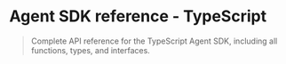 # Agent SDK reference - TypeScript

> Complete API reference for the TypeScript Agent SDK, including all functions, types, and interfaces.

<script src="/components/typescript-sdk-type-links.js" defer />

## Installation

```bash  theme={null}
npm install @anthropic-ai/claude-agent-sdk
```

## Functions

### `query()`

The primary function for interacting with Claude Code. Creates an async generator that streams messages as they arrive.

```ts  theme={null}
function query({
  prompt,
  options
}: {
  prompt: string | AsyncIterable<SDKUserMessage>;
  options?: Options;
}): Query
```

#### Parameters

| Parameter | Type                                                             | Description                                                       |
| :-------- | :--------------------------------------------------------------- | :---------------------------------------------------------------- |
| `prompt`  | `string \| AsyncIterable<`[`SDKUserMessage`](#sdkusermessage)`>` | The input prompt as a string or async iterable for streaming mode |
| `options` | [`Options`](#options)                                            | Optional configuration object (see Options type below)            |

#### Returns

Returns a [`Query`](#query-1) object that extends `AsyncGenerator<`[`SDKMessage`](#sdkmessage)`, void>` with additional methods.

### `tool()`

Creates a type-safe MCP tool definition for use with SDK MCP servers.

```ts  theme={null}
function tool<Schema extends ZodRawShape>(
  name: string,
  description: string,
  inputSchema: Schema,
  handler: (args: z.infer<ZodObject<Schema>>, extra: unknown) => Promise<CallToolResult>
): SdkMcpToolDefinition<Schema>
```

#### Parameters

| Parameter     | Type                                                              | Description                                     |
| :------------ | :---------------------------------------------------------------- | :---------------------------------------------- |
| `name`        | `string`                                                          | The name of the tool                            |
| `description` | `string`                                                          | A description of what the tool does             |
| `inputSchema` | `Schema extends ZodRawShape`                                      | Zod schema defining the tool's input parameters |
| `handler`     | `(args, extra) => Promise<`[`CallToolResult`](#calltoolresult)`>` | Async function that executes the tool logic     |

### `createSdkMcpServer()`

Creates an MCP server instance that runs in the same process as your application.

```ts  theme={null}
function createSdkMcpServer(options: {
  name: string;
  version?: string;
  tools?: Array<SdkMcpToolDefinition<any>>;
}): McpSdkServerConfigWithInstance
```

#### Parameters

| Parameter         | Type                          | Description                                              |
| :---------------- | :---------------------------- | :------------------------------------------------------- |
| `options.name`    | `string`                      | The name of the MCP server                               |
| `options.version` | `string`                      | Optional version string                                  |
| `options.tools`   | `Array<SdkMcpToolDefinition>` | Array of tool definitions created with [`tool()`](#tool) |

## Types

### `Options`

Configuration object for the `query()` function.

| Property                     | Type                                                                                              | Default                    | Description                                                                                                                                                                                                                                               |
| :--------------------------- | :------------------------------------------------------------------------------------------------ | :------------------------- | :-------------------------------------------------------------------------------------------------------------------------------------------------------------------------------------------------------------------------------------------------------- |
| `abortController`            | `AbortController`                                                                                 | `new AbortController()`    | Controller for cancelling operations                                                                                                                                                                                                                      |
| `additionalDirectories`      | `string[]`                                                                                        | `[]`                       | Additional directories Claude can access                                                                                                                                                                                                                  |
| `agents`                     | `Record<string, [`AgentDefinition`](#agentdefinition)>`                                           | `undefined`                | Programmatically define subagents                                                                                                                                                                                                                         |
| `allowedTools`               | `string[]`                                                                                        | All tools                  | List of allowed tool names                                                                                                                                                                                                                                |
| `canUseTool`                 | [`CanUseTool`](#canusetool)                                                                       | `undefined`                | Custom permission function for tool usage                                                                                                                                                                                                                 |
| `continue`                   | `boolean`                                                                                         | `false`                    | Continue the most recent conversation                                                                                                                                                                                                                     |
| `cwd`                        | `string`                                                                                          | `process.cwd()`            | Current working directory                                                                                                                                                                                                                                 |
| `disallowedTools`            | `string[]`                                                                                        | `[]`                       | List of disallowed tool names                                                                                                                                                                                                                             |
| `env`                        | `Dict<string>`                                                                                    | `process.env`              | Environment variables                                                                                                                                                                                                                                     |
| `executable`                 | `'bun' \| 'deno' \| 'node'`                                                                       | Auto-detected              | JavaScript runtime to use                                                                                                                                                                                                                                 |
| `executableArgs`             | `string[]`                                                                                        | `[]`                       | Arguments to pass to the executable                                                                                                                                                                                                                       |
| `extraArgs`                  | `Record<string, string \| null>`                                                                  | `{}`                       | Additional arguments                                                                                                                                                                                                                                      |
| `fallbackModel`              | `string`                                                                                          | `undefined`                | Model to use if primary fails                                                                                                                                                                                                                             |
| `forkSession`                | `boolean`                                                                                         | `false`                    | When resuming with `resume`, fork to a new session ID instead of continuing the original session                                                                                                                                                          |
| `hooks`                      | `Partial<Record<`[`HookEvent`](#hookevent)`, `[`HookCallbackMatcher`](#hookcallbackmatcher)`[]>>` | `{}`                       | Hook callbacks for events                                                                                                                                                                                                                                 |
| `includePartialMessages`     | `boolean`                                                                                         | `false`                    | Include partial message events                                                                                                                                                                                                                            |
| `maxThinkingTokens`          | `number`                                                                                          | `undefined`                | Maximum tokens for thinking process                                                                                                                                                                                                                       |
| `maxTurns`                   | `number`                                                                                          | `undefined`                | Maximum conversation turns                                                                                                                                                                                                                                |
| `mcpServers`                 | `Record<string, [`McpServerConfig`](#mcpserverconfig)>`                                           | `{}`                       | MCP server configurations                                                                                                                                                                                                                                 |
| `model`                      | `string`                                                                                          | Default from CLI           | Claude model to use                                                                                                                                                                                                                                       |
| `pathToClaudeCodeExecutable` | `string`                                                                                          | Auto-detected              | Path to Claude Code executable                                                                                                                                                                                                                            |
| `permissionMode`             | [`PermissionMode`](#permissionmode)                                                               | `'default'`                | Permission mode for the session                                                                                                                                                                                                                           |
| `permissionPromptToolName`   | `string`                                                                                          | `undefined`                | MCP tool name for permission prompts                                                                                                                                                                                                                      |
| `plugins`                    | [`SdkPluginConfig`](#sdkpluginconfig)`[]`                                                         | `[]`                       | Load custom plugins from local paths. See [Plugins](/en/api/agent-sdk/plugins) for details                                                                                                                                                                |
| `resume`                     | `string`                                                                                          | `undefined`                | Session ID to resume                                                                                                                                                                                                                                      |
| `settingSources`             | [`SettingSource`](#settingsource)`[]`                                                             | `[]` (no settings)         | Control which filesystem settings to load. When omitted, no settings are loaded. **Note:** Must include `'project'` to load CLAUDE.md files                                                                                                               |
| `stderr`                     | `(data: string) => void`                                                                          | `undefined`                | Callback for stderr output                                                                                                                                                                                                                                |
| `strictMcpConfig`            | `boolean`                                                                                         | `false`                    | Enforce strict MCP validation                                                                                                                                                                                                                             |
| `systemPrompt`               | `string \| { type: 'preset'; preset: 'claude_code'; append?: string }`                            | `undefined` (empty prompt) | System prompt configuration. Pass a string for custom prompt, or `{ type: 'preset', preset: 'claude_code' }` to use Claude Code's system prompt. When using the preset object form, add `append` to extend the system prompt with additional instructions |

### `Query`

Interface returned by the `query()` function.

```ts  theme={null}
interface Query extends AsyncGenerator<SDKMessage, void> {
  interrupt(): Promise<void>;
  setPermissionMode(mode: PermissionMode): Promise<void>;
}
```

#### Methods

| Method                | Description                                                          |
| :-------------------- | :------------------------------------------------------------------- |
| `interrupt()`         | Interrupts the query (only available in streaming input mode)        |
| `setPermissionMode()` | Changes the permission mode (only available in streaming input mode) |

### `AgentDefinition`

Configuration for a subagent defined programmatically.

```ts  theme={null}
type AgentDefinition = {
  description: string;
  tools?: string[];
  prompt: string;
  model?: 'sonnet' | 'opus' | 'haiku' | 'inherit';
}
```

| Field         | Required | Description                                                    |
| :------------ | :------- | :------------------------------------------------------------- |
| `description` | Yes      | Natural language description of when to use this agent         |
| `tools`       | No       | Array of allowed tool names. If omitted, inherits all tools    |
| `prompt`      | Yes      | The agent's system prompt                                      |
| `model`       | No       | Model override for this agent. If omitted, uses the main model |

### `SettingSource`

Controls which filesystem-based configuration sources the SDK loads settings from.

```ts  theme={null}
type SettingSource = 'user' | 'project' | 'local';
```

| Value       | Description                                  | Location                      |
| :---------- | :------------------------------------------- | :---------------------------- |
| `'user'`    | Global user settings                         | `~/.claude/settings.json`     |
| `'project'` | Shared project settings (version controlled) | `.claude/settings.json`       |
| `'local'`   | Local project settings (gitignored)          | `.claude/settings.local.json` |

#### Default behavior

When `settingSources` is **omitted** or **undefined**, the SDK does **not** load any filesystem settings. This provides isolation for SDK applications.

#### Why use settingSources?

**Load all filesystem settings (legacy behavior):**

```typescript  theme={null}
// Load all settings like SDK v0.0.x did
const result = query({
  prompt: "Analyze this code",
  options: {
    settingSources: ['user', 'project', 'local']  // Load all settings
  }
});
```

**Load only specific setting sources:**

```typescript  theme={null}
// Load only project settings, ignore user and local
const result = query({
  prompt: "Run CI checks",
  options: {
    settingSources: ['project']  // Only .claude/settings.json
  }
});
```

**Testing and CI environments:**

```typescript  theme={null}
// Ensure consistent behavior in CI by excluding local settings
const result = query({
  prompt: "Run tests",
  options: {
    settingSources: ['project'],  // Only team-shared settings
    permissionMode: 'bypassPermissions'
  }
});
```

**SDK-only applications:**

```typescript  theme={null}
// Define everything programmatically (default behavior)
// No filesystem dependencies - settingSources defaults to []
const result = query({
  prompt: "Review this PR",
  options: {
    // settingSources: [] is the default, no need to specify
    agents: { /* ... */ },
    mcpServers: { /* ... */ },
    allowedTools: ['Read', 'Grep', 'Glob']
  }
});
```

**Loading CLAUDE.md project instructions:**

```typescript  theme={null}
// Load project settings to include CLAUDE.md files
const result = query({
  prompt: "Add a new feature following project conventions",
  options: {
    systemPrompt: {
      type: 'preset',
      preset: 'claude_code'  // Required to use CLAUDE.md
    },
    settingSources: ['project'],  // Loads CLAUDE.md from project directory
    allowedTools: ['Read', 'Write', 'Edit']
  }
});
```

#### Settings precedence

When multiple sources are loaded, settings are merged with this precedence (highest to lowest):

1. Local settings (`.claude/settings.local.json`)
2. Project settings (`.claude/settings.json`)
3. User settings (`~/.claude/settings.json`)

Programmatic options (like `agents`, `allowedTools`) always override filesystem settings.

### `PermissionMode`

```ts  theme={null}
type PermissionMode =
  | 'default'           // Standard permission behavior
  | 'acceptEdits'       // Auto-accept file edits
  | 'bypassPermissions' // Bypass all permission checks
  | 'plan'              // Planning mode - no execution
```

### `CanUseTool`

Custom permission function type for controlling tool usage.

```ts  theme={null}
type CanUseTool = (
  toolName: string,
  input: ToolInput,
  options: {
    signal: AbortSignal;
    suggestions?: PermissionUpdate[];
  }
) => Promise<PermissionResult>;
```

### `PermissionResult`

Result of a permission check.

```ts  theme={null}
type PermissionResult = 
  | {
      behavior: 'allow';
      updatedInput: ToolInput;
      updatedPermissions?: PermissionUpdate[];
    }
  | {
      behavior: 'deny';
      message: string;
      interrupt?: boolean;
    }
```

### `McpServerConfig`

Configuration for MCP servers.

```ts  theme={null}
type McpServerConfig = 
  | McpStdioServerConfig
  | McpSSEServerConfig
  | McpHttpServerConfig
  | McpSdkServerConfigWithInstance;
```

#### `McpStdioServerConfig`

```ts  theme={null}
type McpStdioServerConfig = {
  type?: 'stdio';
  command: string;
  args?: string[];
  env?: Record<string, string>;
}
```

#### `McpSSEServerConfig`

```ts  theme={null}
type McpSSEServerConfig = {
  type: 'sse';
  url: string;
  headers?: Record<string, string>;
}
```

#### `McpHttpServerConfig`

```ts  theme={null}
type McpHttpServerConfig = {
  type: 'http';
  url: string;
  headers?: Record<string, string>;
}
```

#### `McpSdkServerConfigWithInstance`

```ts  theme={null}
type McpSdkServerConfigWithInstance = {
  type: 'sdk';
  name: string;
  instance: McpServer;
}
```

### `SdkPluginConfig`

Configuration for loading plugins in the SDK.

```ts  theme={null}
type SdkPluginConfig = {
  type: 'local';
  path: string;
}
```

| Field  | Type      | Description                                                |
| :----- | :-------- | :--------------------------------------------------------- |
| `type` | `'local'` | Must be `'local'` (only local plugins currently supported) |
| `path` | `string`  | Absolute or relative path to the plugin directory          |

**Example:**

```ts  theme={null}
plugins: [
  { type: 'local', path: './my-plugin' },
  { type: 'local', path: '/absolute/path/to/plugin' }
]
```

For complete information on creating and using plugins, see [Plugins](/en/api/agent-sdk/plugins).

## Message Types

### `SDKMessage`

Union type of all possible messages returned by the query.

```ts  theme={null}
type SDKMessage = 
  | SDKAssistantMessage
  | SDKUserMessage
  | SDKUserMessageReplay
  | SDKResultMessage
  | SDKSystemMessage
  | SDKPartialAssistantMessage
  | SDKCompactBoundaryMessage;
```

### `SDKAssistantMessage`

Assistant response message.

```ts  theme={null}
type SDKAssistantMessage = {
  type: 'assistant';
  uuid: UUID;
  session_id: string;
  message: APIAssistantMessage; // From Anthropic SDK
  parent_tool_use_id: string | null;
}
```

### `SDKUserMessage`

User input message.

```ts  theme={null}
type SDKUserMessage = {
  type: 'user';
  uuid?: UUID;
  session_id: string;
  message: APIUserMessage; // From Anthropic SDK
  parent_tool_use_id: string | null;
}
```

### `SDKUserMessageReplay`

Replayed user message with required UUID.

```ts  theme={null}
type SDKUserMessageReplay = {
  type: 'user';
  uuid: UUID;
  session_id: string;
  message: APIUserMessage;
  parent_tool_use_id: string | null;
}
```

### `SDKResultMessage`

Final result message.

```ts  theme={null}
type SDKResultMessage = 
  | {
      type: 'result';
      subtype: 'success';
      uuid: UUID;
      session_id: string;
      duration_ms: number;
      duration_api_ms: number;
      is_error: boolean;
      num_turns: number;
      result: string;
      total_cost_usd: number;
      usage: NonNullableUsage;
      permission_denials: SDKPermissionDenial[];
    }
  | {
      type: 'result';
      subtype: 'error_max_turns' | 'error_during_execution';
      uuid: UUID;
      session_id: string;
      duration_ms: number;
      duration_api_ms: number;
      is_error: boolean;
      num_turns: number;
      total_cost_usd: number;
      usage: NonNullableUsage;
      permission_denials: SDKPermissionDenial[];
    }
```

### `SDKSystemMessage`

System initialization message.

```ts  theme={null}
type SDKSystemMessage = {
  type: 'system';
  subtype: 'init';
  uuid: UUID;
  session_id: string;
  apiKeySource: ApiKeySource;
  cwd: string;
  tools: string[];
  mcp_servers: {
    name: string;
    status: string;
  }[];
  model: string;
  permissionMode: PermissionMode;
  slash_commands: string[];
  output_style: string;
}
```

### `SDKPartialAssistantMessage`

Streaming partial message (only when `includePartialMessages` is true).

```ts  theme={null}
type SDKPartialAssistantMessage = {
  type: 'stream_event';
  event: RawMessageStreamEvent; // From Anthropic SDK
  parent_tool_use_id: string | null;
  uuid: UUID;
  session_id: string;
}
```

### `SDKCompactBoundaryMessage`

Message indicating a conversation compaction boundary.

```ts  theme={null}
type SDKCompactBoundaryMessage = {
  type: 'system';
  subtype: 'compact_boundary';
  uuid: UUID;
  session_id: string;
  compact_metadata: {
    trigger: 'manual' | 'auto';
    pre_tokens: number;
  };
}
```

### `SDKPermissionDenial`

Information about a denied tool use.

```ts  theme={null}
type SDKPermissionDenial = {
  tool_name: string;
  tool_use_id: string;
  tool_input: ToolInput;
}
```

## Hook Types

### `HookEvent`

Available hook events.

```ts  theme={null}
type HookEvent = 
  | 'PreToolUse'
  | 'PostToolUse'
  | 'Notification'
  | 'UserPromptSubmit'
  | 'SessionStart'
  | 'SessionEnd'
  | 'Stop'
  | 'SubagentStop'
  | 'PreCompact';
```

### `HookCallback`

Hook callback function type.

```ts  theme={null}
type HookCallback = (
  input: HookInput, // Union of all hook input types
  toolUseID: string | undefined,
  options: { signal: AbortSignal }
) => Promise<HookJSONOutput>;
```

### `HookCallbackMatcher`

Hook configuration with optional matcher.

```ts  theme={null}
interface HookCallbackMatcher {
  matcher?: string;
  hooks: HookCallback[];
}
```

### `HookInput`

Union type of all hook input types.

```ts  theme={null}
type HookInput = 
  | PreToolUseHookInput
  | PostToolUseHookInput
  | NotificationHookInput
  | UserPromptSubmitHookInput
  | SessionStartHookInput
  | SessionEndHookInput
  | StopHookInput
  | SubagentStopHookInput
  | PreCompactHookInput;
```

### `BaseHookInput`

Base interface that all hook input types extend.

```ts  theme={null}
type BaseHookInput = {
  session_id: string;
  transcript_path: string;
  cwd: string;
  permission_mode?: string;
}
```

#### `PreToolUseHookInput`

```ts  theme={null}
type PreToolUseHookInput = BaseHookInput & {
  hook_event_name: 'PreToolUse';
  tool_name: string;
  tool_input: ToolInput;
}
```

#### `PostToolUseHookInput`

```ts  theme={null}
type PostToolUseHookInput = BaseHookInput & {
  hook_event_name: 'PostToolUse';
  tool_name: string;
  tool_input: ToolInput;
  tool_response: ToolOutput;
}
```

#### `NotificationHookInput`

```ts  theme={null}
type NotificationHookInput = BaseHookInput & {
  hook_event_name: 'Notification';
  message: string;
  title?: string;
}
```

#### `UserPromptSubmitHookInput`

```ts  theme={null}
type UserPromptSubmitHookInput = BaseHookInput & {
  hook_event_name: 'UserPromptSubmit';
  prompt: string;
}
```

#### `SessionStartHookInput`

```ts  theme={null}
type SessionStartHookInput = BaseHookInput & {
  hook_event_name: 'SessionStart';
  source: 'startup' | 'resume' | 'clear' | 'compact';
}
```

#### `SessionEndHookInput`

```ts  theme={null}
type SessionEndHookInput = BaseHookInput & {
  hook_event_name: 'SessionEnd';
  reason: 'clear' | 'logout' | 'prompt_input_exit' | 'other';
}
```

#### `StopHookInput`

```ts  theme={null}
type StopHookInput = BaseHookInput & {
  hook_event_name: 'Stop';
  stop_hook_active: boolean;
}
```

#### `SubagentStopHookInput`

```ts  theme={null}
type SubagentStopHookInput = BaseHookInput & {
  hook_event_name: 'SubagentStop';
  stop_hook_active: boolean;
}
```

#### `PreCompactHookInput`

```ts  theme={null}
type PreCompactHookInput = BaseHookInput & {
  hook_event_name: 'PreCompact';
  trigger: 'manual' | 'auto';
  custom_instructions: string | null;
}
```

### `HookJSONOutput`

Hook return value.

```ts  theme={null}
type HookJSONOutput = AsyncHookJSONOutput | SyncHookJSONOutput;
```

#### `AsyncHookJSONOutput`

```ts  theme={null}
type AsyncHookJSONOutput = {
  async: true;
  asyncTimeout?: number;
}
```

#### `SyncHookJSONOutput`

```ts  theme={null}
type SyncHookJSONOutput = {
  continue?: boolean;
  suppressOutput?: boolean;
  stopReason?: string;
  decision?: 'approve' | 'block';
  systemMessage?: string;
  reason?: string;
  hookSpecificOutput?:
    | {
        hookEventName: 'PreToolUse';
        permissionDecision?: 'allow' | 'deny' | 'ask';
        permissionDecisionReason?: string;
      }
    | {
        hookEventName: 'UserPromptSubmit';
        additionalContext?: string;
      }
    | {
        hookEventName: 'SessionStart';
        additionalContext?: string;
      }
    | {
        hookEventName: 'PostToolUse';
        additionalContext?: string;
      };
}
```

## Tool Input Types

Documentation of input schemas for all built-in Claude Code tools. These types are exported from `@anthropic-ai/claude-agent-sdk` and can be used for type-safe tool interactions.

### `ToolInput`

**Note:** This is a documentation-only type for clarity. It represents the union of all tool input types.

```ts  theme={null}
type ToolInput = 
  | AgentInput
  | BashInput
  | BashOutputInput
  | FileEditInput
  | FileReadInput
  | FileWriteInput
  | GlobInput
  | GrepInput
  | KillShellInput
  | NotebookEditInput
  | WebFetchInput
  | WebSearchInput
  | TodoWriteInput
  | ExitPlanModeInput
  | ListMcpResourcesInput
  | ReadMcpResourceInput;
```

### Task

**Tool name:** `Task`

```ts  theme={null}
interface AgentInput {
  /**
   * A short (3-5 word) description of the task
   */
  description: string;
  /**
   * The task for the agent to perform
   */
  prompt: string;
  /**
   * The type of specialized agent to use for this task
   */
  subagent_type: string;
}
```

Launches a new agent to handle complex, multi-step tasks autonomously.

### Bash

**Tool name:** `Bash`

```ts  theme={null}
interface BashInput {
  /**
   * The command to execute
   */
  command: string;
  /**
   * Optional timeout in milliseconds (max 600000)
   */
  timeout?: number;
  /**
   * Clear, concise description of what this command does in 5-10 words
   */
  description?: string;
  /**
   * Set to true to run this command in the background
   */
  run_in_background?: boolean;
}
```

Executes bash commands in a persistent shell session with optional timeout and background execution.

### BashOutput

**Tool name:** `BashOutput`

```ts  theme={null}
interface BashOutputInput {
  /**
   * The ID of the background shell to retrieve output from
   */
  bash_id: string;
  /**
   * Optional regex to filter output lines
   */
  filter?: string;
}
```

Retrieves output from a running or completed background bash shell.

### Edit

**Tool name:** `Edit`

```ts  theme={null}
interface FileEditInput {
  /**
   * The absolute path to the file to modify
   */
  file_path: string;
  /**
   * The text to replace
   */
  old_string: string;
  /**
   * The text to replace it with (must be different from old_string)
   */
  new_string: string;
  /**
   * Replace all occurrences of old_string (default false)
   */
  replace_all?: boolean;
}
```

Performs exact string replacements in files.

### Read

**Tool name:** `Read`

```ts  theme={null}
interface FileReadInput {
  /**
   * The absolute path to the file to read
   */
  file_path: string;
  /**
   * The line number to start reading from
   */
  offset?: number;
  /**
   * The number of lines to read
   */
  limit?: number;
}
```

Reads files from the local filesystem, including text, images, PDFs, and Jupyter notebooks.

### Write

**Tool name:** `Write`

```ts  theme={null}
interface FileWriteInput {
  /**
   * The absolute path to the file to write
   */
  file_path: string;
  /**
   * The content to write to the file
   */
  content: string;
}
```

Writes a file to the local filesystem, overwriting if it exists.

### Glob

**Tool name:** `Glob`

```ts  theme={null}
interface GlobInput {
  /**
   * The glob pattern to match files against
   */
  pattern: string;
  /**
   * The directory to search in (defaults to cwd)
   */
  path?: string;
}
```

Fast file pattern matching that works with any codebase size.

### Grep

**Tool name:** `Grep`

```ts  theme={null}
interface GrepInput {
  /**
   * The regular expression pattern to search for
   */
  pattern: string;
  /**
   * File or directory to search in (defaults to cwd)
   */
  path?: string;
  /**
   * Glob pattern to filter files (e.g. "*.js")
   */
  glob?: string;
  /**
   * File type to search (e.g. "js", "py", "rust")
   */
  type?: string;
  /**
   * Output mode: "content", "files_with_matches", or "count"
   */
  output_mode?: 'content' | 'files_with_matches' | 'count';
  /**
   * Case insensitive search
   */
  '-i'?: boolean;
  /**
   * Show line numbers (for content mode)
   */
  '-n'?: boolean;
  /**
   * Lines to show before each match
   */
  '-B'?: number;
  /**
   * Lines to show after each match
   */
  '-A'?: number;
  /**
   * Lines to show before and after each match
   */
  '-C'?: number;
  /**
   * Limit output to first N lines/entries
   */
  head_limit?: number;
  /**
   * Enable multiline mode
   */
  multiline?: boolean;
}
```

Powerful search tool built on ripgrep with regex support.

### KillBash

**Tool name:** `KillBash`

```ts  theme={null}
interface KillShellInput {
  /**
   * The ID of the background shell to kill
   */
  shell_id: string;
}
```

Kills a running background bash shell by its ID.

### NotebookEdit

**Tool name:** `NotebookEdit`

```ts  theme={null}
interface NotebookEditInput {
  /**
   * The absolute path to the Jupyter notebook file
   */
  notebook_path: string;
  /**
   * The ID of the cell to edit
   */
  cell_id?: string;
  /**
   * The new source for the cell
   */
  new_source: string;
  /**
   * The type of the cell (code or markdown)
   */
  cell_type?: 'code' | 'markdown';
  /**
   * The type of edit (replace, insert, delete)
   */
  edit_mode?: 'replace' | 'insert' | 'delete';
}
```

Edits cells in Jupyter notebook files.

### WebFetch

**Tool name:** `WebFetch`

```ts  theme={null}
interface WebFetchInput {
  /**
   * The URL to fetch content from
   */
  url: string;
  /**
   * The prompt to run on the fetched content
   */
  prompt: string;
}
```

Fetches content from a URL and processes it with an AI model.

### WebSearch

**Tool name:** `WebSearch`

```ts  theme={null}
interface WebSearchInput {
  /**
   * The search query to use
   */
  query: string;
  /**
   * Only include results from these domains
   */
  allowed_domains?: string[];
  /**
   * Never include results from these domains
   */
  blocked_domains?: string[];
}
```

Searches the web and returns formatted results.

### TodoWrite

**Tool name:** `TodoWrite`

```ts  theme={null}
interface TodoWriteInput {
  /**
   * The updated todo list
   */
  todos: Array<{
    /**
     * The task description
     */
    content: string;
    /**
     * The task status
     */
    status: 'pending' | 'in_progress' | 'completed';
    /**
     * Active form of the task description
     */
    activeForm: string;
  }>;
}
```

Creates and manages a structured task list for tracking progress.

### ExitPlanMode

**Tool name:** `ExitPlanMode`

```ts  theme={null}
interface ExitPlanModeInput {
  /**
   * The plan to run by the user for approval
   */
  plan: string;
}
```

Exits planning mode and prompts the user to approve the plan.

### ListMcpResources

**Tool name:** `ListMcpResources`

```ts  theme={null}
interface ListMcpResourcesInput {
  /**
   * Optional server name to filter resources by
   */
  server?: string;
}
```

Lists available MCP resources from connected servers.

### ReadMcpResource

**Tool name:** `ReadMcpResource`

```ts  theme={null}
interface ReadMcpResourceInput {
  /**
   * The MCP server name
   */
  server: string;
  /**
   * The resource URI to read
   */
  uri: string;
}
```

Reads a specific MCP resource from a server.

## Tool Output Types

Documentation of output schemas for all built-in Claude Code tools. These types represent the actual response data returned by each tool.

### `ToolOutput`

**Note:** This is a documentation-only type for clarity. It represents the union of all tool output types.

```ts  theme={null}
type ToolOutput = 
  | TaskOutput
  | BashOutput
  | BashOutputToolOutput
  | EditOutput
  | ReadOutput
  | WriteOutput
  | GlobOutput
  | GrepOutput
  | KillBashOutput
  | NotebookEditOutput
  | WebFetchOutput
  | WebSearchOutput
  | TodoWriteOutput
  | ExitPlanModeOutput
  | ListMcpResourcesOutput
  | ReadMcpResourceOutput;
```

### Task

**Tool name:** `Task`

```ts  theme={null}
interface TaskOutput {
  /**
   * Final result message from the subagent
   */
  result: string;
  /**
   * Token usage statistics
   */
  usage?: {
    input_tokens: number;
    output_tokens: number;
    cache_creation_input_tokens?: number;
    cache_read_input_tokens?: number;
  };
  /**
   * Total cost in USD
   */
  total_cost_usd?: number;
  /**
   * Execution duration in milliseconds
   */
  duration_ms?: number;
}
```

Returns the final result from the subagent after completing the delegated task.

### Bash

**Tool name:** `Bash`

```ts  theme={null}
interface BashOutput {
  /**
   * Combined stdout and stderr output
   */
  output: string;
  /**
   * Exit code of the command
   */
  exitCode: number;
  /**
   * Whether the command was killed due to timeout
   */
  killed?: boolean;
  /**
   * Shell ID for background processes
   */
  shellId?: string;
}
```

Returns command output with exit status. Background commands return immediately with a shellId.

### BashOutput

**Tool name:** `BashOutput`

```ts  theme={null}
interface BashOutputToolOutput {
  /**
   * New output since last check
   */
  output: string;
  /**
   * Current shell status
   */
  status: 'running' | 'completed' | 'failed';
  /**
   * Exit code (when completed)
   */
  exitCode?: number;
}
```

Returns incremental output from background shells.

### Edit

**Tool name:** `Edit`

```ts  theme={null}
interface EditOutput {
  /**
   * Confirmation message
   */
  message: string;
  /**
   * Number of replacements made
   */
  replacements: number;
  /**
   * File path that was edited
   */
  file_path: string;
}
```

Returns confirmation of successful edits with replacement count.

### Read

**Tool name:** `Read`

```ts  theme={null}
type ReadOutput = 
  | TextFileOutput
  | ImageFileOutput
  | PDFFileOutput
  | NotebookFileOutput;

interface TextFileOutput {
  /**
   * File contents with line numbers
   */
  content: string;
  /**
   * Total number of lines in file
   */
  total_lines: number;
  /**
   * Lines actually returned
   */
  lines_returned: number;
}

interface ImageFileOutput {
  /**
   * Base64 encoded image data
   */
  image: string;
  /**
   * Image MIME type
   */
  mime_type: string;
  /**
   * File size in bytes
   */
  file_size: number;
}

interface PDFFileOutput {
  /**
   * Array of page contents
   */
  pages: Array<{
    page_number: number;
    text?: string;
    images?: Array<{
      image: string;
      mime_type: string;
    }>;
  }>;
  /**
   * Total number of pages
   */
  total_pages: number;
}

interface NotebookFileOutput {
  /**
   * Jupyter notebook cells
   */
  cells: Array<{
    cell_type: 'code' | 'markdown';
    source: string;
    outputs?: any[];
    execution_count?: number;
  }>;
  /**
   * Notebook metadata
   */
  metadata?: Record<string, any>;
}
```

Returns file contents in format appropriate to file type.

### Write

**Tool name:** `Write`

```ts  theme={null}
interface WriteOutput {
  /**
   * Success message
   */
  message: string;
  /**
   * Number of bytes written
   */
  bytes_written: number;
  /**
   * File path that was written
   */
  file_path: string;
}
```

Returns confirmation after successfully writing the file.

### Glob

**Tool name:** `Glob`

```ts  theme={null}
interface GlobOutput {
  /**
   * Array of matching file paths
   */
  matches: string[];
  /**
   * Number of matches found
   */
  count: number;
  /**
   * Search directory used
   */
  search_path: string;
}
```

Returns file paths matching the glob pattern, sorted by modification time.

### Grep

**Tool name:** `Grep`

```ts  theme={null}
type GrepOutput = 
  | GrepContentOutput
  | GrepFilesOutput
  | GrepCountOutput;

interface GrepContentOutput {
  /**
   * Matching lines with context
   */
  matches: Array<{
    file: string;
    line_number?: number;
    line: string;
    before_context?: string[];
    after_context?: string[];
  }>;
  /**
   * Total number of matches
   */
  total_matches: number;
}

interface GrepFilesOutput {
  /**
   * Files containing matches
   */
  files: string[];
  /**
   * Number of files with matches
   */
  count: number;
}

interface GrepCountOutput {
  /**
   * Match counts per file
   */
  counts: Array<{
    file: string;
    count: number;
  }>;
  /**
   * Total matches across all files
   */
  total: number;
}
```

Returns search results in the format specified by output\_mode.

### KillBash

**Tool name:** `KillBash`

```ts  theme={null}
interface KillBashOutput {
  /**
   * Success message
   */
  message: string;
  /**
   * ID of the killed shell
   */
  shell_id: string;
}
```

Returns confirmation after terminating the background shell.

### NotebookEdit

**Tool name:** `NotebookEdit`

```ts  theme={null}
interface NotebookEditOutput {
  /**
   * Success message
   */
  message: string;
  /**
   * Type of edit performed
   */
  edit_type: 'replaced' | 'inserted' | 'deleted';
  /**
   * Cell ID that was affected
   */
  cell_id?: string;
  /**
   * Total cells in notebook after edit
   */
  total_cells: number;
}
```

Returns confirmation after modifying the Jupyter notebook.

### WebFetch

**Tool name:** `WebFetch`

```ts  theme={null}
interface WebFetchOutput {
  /**
   * AI model's response to the prompt
   */
  response: string;
  /**
   * URL that was fetched
   */
  url: string;
  /**
   * Final URL after redirects
   */
  final_url?: string;
  /**
   * HTTP status code
   */
  status_code?: number;
}
```

Returns the AI's analysis of the fetched web content.

### WebSearch

**Tool name:** `WebSearch`

```ts  theme={null}
interface WebSearchOutput {
  /**
   * Search results
   */
  results: Array<{
    title: string;
    url: string;
    snippet: string;
    /**
     * Additional metadata if available
     */
    metadata?: Record<string, any>;
  }>;
  /**
   * Total number of results
   */
  total_results: number;
  /**
   * The query that was searched
   */
  query: string;
}
```

Returns formatted search results from the web.

### TodoWrite

**Tool name:** `TodoWrite`

```ts  theme={null}
interface TodoWriteOutput {
  /**
   * Success message
   */
  message: string;
  /**
   * Current todo statistics
   */
  stats: {
    total: number;
    pending: number;
    in_progress: number;
    completed: number;
  };
}
```

Returns confirmation with current task statistics.

### ExitPlanMode

**Tool name:** `ExitPlanMode`

```ts  theme={null}
interface ExitPlanModeOutput {
  /**
   * Confirmation message
   */
  message: string;
  /**
   * Whether user approved the plan
   */
  approved?: boolean;
}
```

Returns confirmation after exiting plan mode.

### ListMcpResources

**Tool name:** `ListMcpResources`

```ts  theme={null}
interface ListMcpResourcesOutput {
  /**
   * Available resources
   */
  resources: Array<{
    uri: string;
    name: string;
    description?: string;
    mimeType?: string;
    server: string;
  }>;
  /**
   * Total number of resources
   */
  total: number;
}
```

Returns list of available MCP resources.

### ReadMcpResource

**Tool name:** `ReadMcpResource`

```ts  theme={null}
interface ReadMcpResourceOutput {
  /**
   * Resource contents
   */
  contents: Array<{
    uri: string;
    mimeType?: string;
    text?: string;
    blob?: string;
  }>;
  /**
   * Server that provided the resource
   */
  server: string;
}
```

Returns the contents of the requested MCP resource.

## Permission Types

### `PermissionUpdate`

Operations for updating permissions.

```ts  theme={null}
type PermissionUpdate = 
  | {
      type: 'addRules';
      rules: PermissionRuleValue[];
      behavior: PermissionBehavior;
      destination: PermissionUpdateDestination;
    }
  | {
      type: 'replaceRules';
      rules: PermissionRuleValue[];
      behavior: PermissionBehavior;
      destination: PermissionUpdateDestination;
    }
  | {
      type: 'removeRules';
      rules: PermissionRuleValue[];
      behavior: PermissionBehavior;
      destination: PermissionUpdateDestination;
    }
  | {
      type: 'setMode';
      mode: PermissionMode;
      destination: PermissionUpdateDestination;
    }
  | {
      type: 'addDirectories';
      directories: string[];
      destination: PermissionUpdateDestination;
    }
  | {
      type: 'removeDirectories';
      directories: string[];
      destination: PermissionUpdateDestination;
    }
```

### `PermissionBehavior`

```ts  theme={null}
type PermissionBehavior = 'allow' | 'deny' | 'ask';
```

### `PermissionUpdateDestination`

```ts  theme={null}
type PermissionUpdateDestination = 
  | 'userSettings'     // Global user settings
  | 'projectSettings'  // Per-directory project settings
  | 'localSettings'    // Gitignored local settings
  | 'session'          // Current session only
```

### `PermissionRuleValue`

```ts  theme={null}
type PermissionRuleValue = {
  toolName: string;
  ruleContent?: string;
}
```

## Other Types

### `ApiKeySource`

```ts  theme={null}
type ApiKeySource = 'user' | 'project' | 'org' | 'temporary';
```

### `ConfigScope`

```ts  theme={null}
type ConfigScope = 'local' | 'user' | 'project';
```

### `NonNullableUsage`

A version of [`Usage`](#usage) with all nullable fields made non-nullable.

```ts  theme={null}
type NonNullableUsage = {
  [K in keyof Usage]: NonNullable<Usage[K]>;
}
```

### `Usage`

Token usage statistics (from `@anthropic-ai/sdk`).

```ts  theme={null}
type Usage = {
  input_tokens: number | null;
  output_tokens: number | null;
  cache_creation_input_tokens?: number | null;
  cache_read_input_tokens?: number | null;
}
```

### `CallToolResult`

MCP tool result type (from `@modelcontextprotocol/sdk/types.js`).

```ts  theme={null}
type CallToolResult = {
  content: Array<{
    type: 'text' | 'image' | 'resource';
    // Additional fields vary by type
  }>;
  isError?: boolean;
}
```

### `AbortError`

Custom error class for abort operations.

```ts  theme={null}
class AbortError extends Error {}
```

## See also

* [SDK overview](/en/api/agent-sdk/overview) - General SDK concepts
* [Python SDK reference](/en/api/agent-sdk/python) - Python SDK documentation
* [CLI reference](/en/docs/claude-code/cli-reference) - Command-line interface
* [Common workflows](/en/docs/claude-code/common-workflows) - Step-by-step guides
